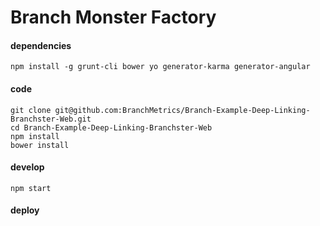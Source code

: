# Branch Monster Factory

#### dependencies 

```
npm install -g grunt-cli bower yo generator-karma generator-angular
```

#### code

```
git clone git@github.com:BranchMetrics/Branch-Example-Deep-Linking-Branchster-Web.git
cd Branch-Example-Deep-Linking-Branchster-Web
npm install
bower install
```

#### develop

```
npm start
```

#### deploy
